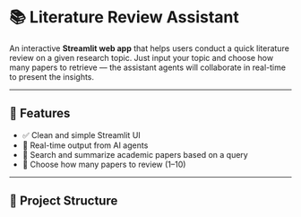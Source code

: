 # 📚 Literature Review Assistant

An interactive **Streamlit web app** that helps users conduct a quick literature review on a given research topic. Just input your topic and choose how many papers to retrieve — the assistant agents will collaborate in real-time to present the insights.

---

## 🚀 Features

- ✅ Clean and simple Streamlit UI
- 🤖 Real-time output from AI agents
- 🔎 Search and summarize academic papers based on a query
- 📄 Choose how many papers to review (1–10)

---

## 📂 Project Structure

